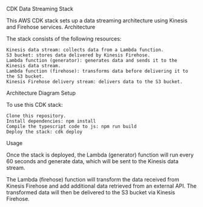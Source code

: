 CDK Data Streaming Stack

This AWS CDK stack sets up a data streaming architecture using Kinesis and Firehose services.
Architecture

The stack consists of the following resources:

    Kinesis data stream: collects data from a Lambda function.
    S3 bucket: stores data delivered by Kinesis Firehose.
    Lambda function (generator): generates data and sends it to the Kinesis data stream.
    Lambda function (firehose): transforms data before delivering it to the S3 bucket.
    Kinesis Firehose delivery stream: delivers data to the S3 bucket.

Architecture Diagram
Setup

To use this CDK stack:

    Clone this repository.
    Install dependencies: npm install
    Compile the typescript code to js: npm run build
    Deploy the stack: cdk deploy

Usage

Once the stack is deployed, the Lambda (generator) function will run every 60 seconds and generate data, which will be sent to the Kinesis data stream.

The Lambda (firehose) function will transform the data received from Kinesis Firehose and add additional data retrieved from an external API. The transformed data will then be delivered to the S3 bucket via Kinesis Firehose.
